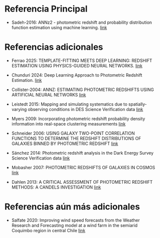 # Referencia Principal

- Sadeh-2016: ANNz2 - photometric redshift and probability distribution function estimation using machine learning. [link](https://arxiv.org/pdf/1507.00490)

# Referencias adicionales

- Ferrao 2025: TEMPLATE-FITTING MEETS DEEP LEARNING: REDSHIFT ESTIMATION USING PHYSICS-GUIDED NEURAL NETWORKS. [link](https://arxiv.org/pdf/2507.00866)

- Chunduri 2024: Deep Learning Approach to Photometric Redshift Estimation. [link](https://arxiv.org/pdf/2310.16304)

- Collister-2004: ANNZ: ESTIMATING PHOTOMETRIC REDSHIFTS USING ARTIFICIAL NEURAL NETWORKS [link](https://arxiv.org/abs/astro-ph/0311058)

- Leistedt 2015: Mapping and simulating systematics due to spatially-varying
observing conditions in DES Science Verification data [link](https://arxiv.org/pdf/1507.05647)

- Myers 2009: Incorporating photometric redshift probability density information into
real-space clustering measurements [link](https://arxiv.org/pdf/0903.3121)

- Schneider 2006: USING GALAXY TWO-POINT CORRELATION FUNCTIONS TO DETERMINE THE REDSHIFT DISTRIBUTIONS OF GALAXIES BINNED BY PHOTOMETRIC REDSHIFT [link](https://arxiv.org/abs/astro-ph/0606098)

- Sánchez 2014: Photometric redshift analysis in the Dark Energy Survey Science Verification data [link](https://arxiv.org/abs/1406.4407)

- Mobasher 2007: PHOTOMETRIC REDSHIFTS OF GALAXIES IN COSMOS [link](https://iopscience.iop.org/article/10.1086/516590/pdf)

- Dahlen 2013: A CRITICAL ASSESSMENT OF PHOTOMETRIC REDSHIFT METHODS: A CANDELS
INVESTIGATION [link](https://arxiv.org/pdf/1308.5353)

# Referencias aún más adicionales

- Salfate 2020: Improving wind speed forecasts from the Weather Research and Forecasting model at a wind farm in the semiarid Coquimbo region in central Chile [link](https://onlinelibrary.wiley.com/doi/epdf/10.1002/we.2527)
